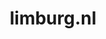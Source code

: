 ---
layout: post
title:  "limburg.nl"
internal_url:  "/dutchgov/limburg.nl.html"
categories: dutchgov
---